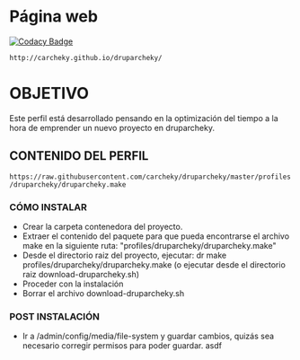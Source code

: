 
# Página web

[![Codacy Badge](https://api.codacy.com/project/badge/Grade/064e3f1c16ce4bbdb2881470cd201db8)](https://app.codacy.com/app/carcheky/druparcheky?utm_source=github.com&utm_medium=referral&utm_content=carcheky/druparcheky&utm_campaign=Badge_Grade_Dashboard)


`http://carcheky.github.io/druparcheky/`

# OBJETIVO

Este perfil está desarrollado pensando en la optimización del tiempo a la hora de emprender un nuevo proyecto en druparcheky.

## CONTENIDO DEL PERFIL

`https://raw.githubusercontent.com/carcheky/druparcheky/master/profiles/druparcheky/druparcheky.make`

### CÓMO INSTALAR

* Crear la carpeta contenedora del proyecto.
* Extraer el contenido del paquete para que pueda encontrarse el archivo make en la siguiente ruta: "profiles/druparcheky/druparcheky.make"
* Desde el directorio raiz del proyecto, ejecutar: dr make profiles/druparcheky/druparcheky.make (o ejecutar desde el directorio raiz download-druparcheky.sh)
* Proceder con la instalación
* Borrar el archivo download-druparcheky.sh

### POST INSTALACIÓN

* Ir a /admin/config/media/file-system y guardar cambios, quizás sea necesario corregir permisos para poder guardar.
 asdf
